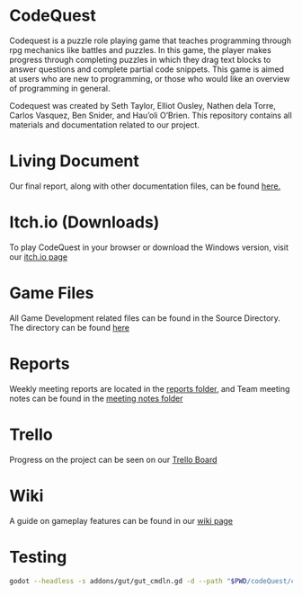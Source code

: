 # CodeQuest

Codequest is a puzzle role playing game that teaches programming through rpg mechanics like battles and puzzles. In this game, the player makes progress through completing puzzles in which they drag text blocks to answer questions and complete partial code snippets. This game is aimed at users who are new to programming, or those who would like an overview of programming in general.

Codequest was created by Seth Taylor, Elliot Ousley, Nathen dela Torre, Carlos Vasquez, Ben Snider, and Hau’oli O’Brien.
This repository contains all materials and documentation related to our project.

# Living Document
Our final report, along with other documentation files, can be found [here.](https://github.com/ElliotOusley/CS362_Team_11_Project/tree/main/Living%20Document)

# Itch.io (Downloads)

To play CodeQuest in your browser or download the Windows version, visit our [itch.io page](https://elliot-ousley.itch.io/codequest)

# Game Files

All Game Development related files can be found in the Source Directory. The directory can be found [here](https://github.com/ElliotOusley/CS362_Team_11_Project/tree/main/Source/codeQuest)

# Reports

Weekly meeting reports are located in the [reports folder](https://github.com/ElliotOusley/CS362_Team_11_Project/tree/main/Living%20Document/reports), and Team meeting notes can be found in the [meeting notes folder](https://github.com/ElliotOusley/CS362_Team_11_Project/tree/main/Living%20Document/Meeting_Notes)

# Trello

Progress on the project can be seen on our [Trello Board](https://trello.com/b/Lz0f5vrL/pt11-project)

# Wiki

A guide on gameplay features can be found in our [wiki page](https://github.com/ElliotOusley/CS362_Team_11_Project/wiki)



# Testing

```BASH
godot --headless -s addons/gut/gut_cmdln.gd -d --path "$PWD/codeQuest/codeQuest" -gdir=res://Tests/Unit/ -glog=1 -gexit -gsuffix=.test.gd -gprefix=
```
